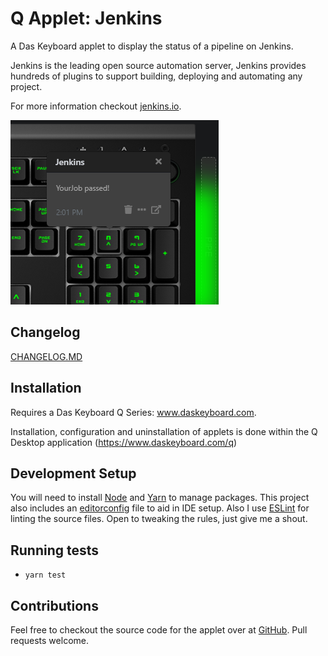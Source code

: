 # Q Applet: Jenkins

A Das Keyboard applet to display the status of a pipeline on Jenkins.

Jenkins is the leading open source automation server, Jenkins provides hundreds of plugins to support building, deploying and automating any project.

For more information checkout [jenkins.io](https://jenkins.io/).

![Jenkins Pipeline on a Das Keybaord Q](assets/image.png "Das Keyboard Jenkins applet")

## Changelog

[CHANGELOG.MD](CHANGELOG.md)

## Installation

Requires a Das Keyboard Q Series: www.daskeyboard.com.

Installation, configuration and uninstallation of applets is done within
the Q Desktop application (https://www.daskeyboard.com/q)

## Development Setup

You will need to install [Node](https://nodejs.org/) and [Yarn](https://yarnpkg.com/) to manage packages. This project also includes an [editorconfig](https://editorconfig.org/) file to aid in IDE setup. Also I use [ESLint](https://eslint.org/) for linting the source files. Open to tweaking the rules, just give me a shout.

## Running tests

- `yarn test`

## Contributions

Feel free to checkout the source code for the applet over at [GitHub](https://github.com/chrsmrtn-/daskeyboard-applet--jenkins). Pull requests welcome. 